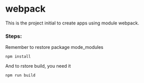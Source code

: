 # webpack

This is the project initial to create apps using  module webpack.

### Steps:
Remember to restore package mode_modules 

```
npm install
```

And to rstore build, you need it

```
npm run build
```
